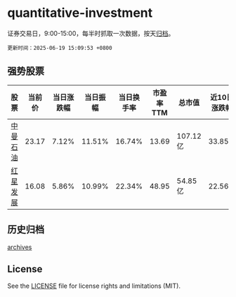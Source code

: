 # quantitative-investment

证券交易日，9:00-15:00，每半时抓取一次数据，按天[归档](archives)。

`更新时间：2025-06-19 15:09:53 +0800`

## 强势股票

|股票|当前价|当日涨跌幅|当日振幅|当日换手率|市盈率TTM|总市值|近10日涨跌幅|
|----|----|----|----|----|----|----|----|
|[中曼石油](https://xueqiu.com/S/SH603619)|23.17|7.12%|11.51%|16.74%|13.69|107.12亿|33.85%|
|[红星发展](https://xueqiu.com/S/SH600367)|16.08|5.86%|10.99%|22.34%|48.95|54.85亿|22.56%|

## 历史归档

[archives](archives)

## License

See the [LICENSE](LICENSE) file for license rights and limitations (MIT).